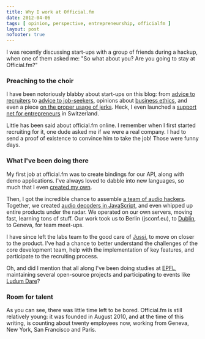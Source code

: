```yaml
---
title: Why I work at Official.fm
date: 2012-04-06
tags: [ opinion, perspective, entrepreneurship, officialfm ]
layout: post
nofooter: true
---
```


I was recently discussing start-ups with a group of friends during a hackup,
when one of them asked me: "So what about you? Are you going to stay at
Official.fm?"

### Preaching to the choir

I have been notoriously blabby about start-ups on this blog: from [advice to recruiters][nagging]
to [advice to job-seekers][job-offers], opinions about [business ethics][winning], and even
a piece [on the proper usage of jerks][jerks]. Heck, I even launched a [support net for entrepreneurs][tbs]
in Switzerland.

[nagging]: http://amos.me/blog/2011/nagging/
[job-offers]: http://amos.me/blog/2011/job-offers/
[winning]: http://amos.me/blog/2011/winning/
[jerks]: http://amos.me/blog/2011/jerks/
[tbs]: http://thebootstrap.ch

Little has been said about official.fm online. I remember when I first started recruiting for
it, one dude asked me if we were a real company. I had to send a proof of existence to convince
him to take the job! Those were funny days.

### What I've been doing there

My first job at official.fm was to create bindings for our API, along with demo applications.
I've always loved to dabble into new languages, so much that I even [created my own][ooc].

Then, I got the incredible chance to assemble [a team of audio hackers][ofmlabs]. Together, we
created [audio decoders in JavaScript][codecs], and even whipped up entire products under the
radar. We operated on our own servers, moving fast, learning tons of stuff. Our work took us
to Berlin (jsconf.eu), to [Dublin][dublin], to Geneva, for team meet-ups.

I have since left the labs team to the good care of [Jussi][jussi], to move on closer to the
product. I've had a chance to better understand the challenges of the core development team,
help with the implementation of key features, and participate to the recruiting process.

Oh, and did I mention that all along I've been doing studies at [EPFL][epfl], maintaining
several open-source projects and participating to events like [Ludum Dare][ld]?

[ooc]: http://ooc-lang.org/
[ofmlabs]: http://labs.official.fm
[codecs]: http://codecs.ofmlabs.org
[dublin]: http://labs.official.fm/articles/2011/11/30/dublin/
[jussi]: https://twitter.com/quinnirill
[epfl]: http://epfl.ch
[ld]: http://ludumdare.com

### Room for talent

As you can see, there was little time left to be bored. Official.fm is still relatively young:
it was founded in August 2010, and at the time of this writing, is counting about
twenty employees now, working from Geneva, New York, San Francisco and Paris.










